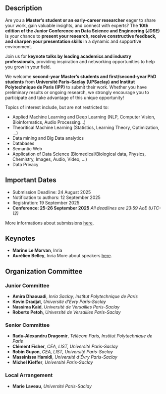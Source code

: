 ## Description
Are you a **Master’s student or an early-career researcher** eager to share your work, gain valuable insights, and connect with experts? The **10th edition of the Junior Conference on Data Science and Engineering (JDSE)** is your chance to **present your research, receive constructive feedback, and sharpen your presentation skills** in a dynamic and supportive environment. 

Join us for **keynote talks by leading academics and industry professionals**, providing inspiration and networking opportunities to help you grow in your field. 

We welcome **second-year Master’s students and first/second-year PhD students** from **Université Paris-Saclay (UPSaclay) and Institut Polytechnique de Paris (IPP)** to submit their work. Whether you have preliminary results or ongoing research, we strongly encourage you to participate and take advantage of this unique opportunity! 

Topics of interest include, but are not restricted to:
* Applied Machine Learning and Deep Learning (NLP, Computer Vision, Bioinformatics, Audio Processing...)
* Theoritical Machine Learning (Statistics, Learning Theory, Optimization, ...)
* Data mining and Big Data analytics
* Databases
* Semantic Web
* Application of Data Science (Biomedical/Biological data, Physics, Chemistry, Images, Audio, Video, ...)
* Data Privacy

## Important Dates
* Submission Deadline: 24 August 2025
* Notification to authors: 12 September 2025
* Registration: 19 September 2025
* **Conference: 25-26 September 2025**
*All deadlines are 23:59 AoE (UTC-12)*

More informations about submissions [here](https://kdradjat.github.io/jdse-2025/callPapers).

## Keynotes
* **Marine Le Morvan**, Inria
* **Aurélien Belley**, Inria 
More about speakers [here](https://kdradjat.github.io/jdse-2025/speakers).

## Organization Committee
### Junior Committee
* **Amira Dhaouadi**, *Inria Saclay, Institut Polytechnique de Paris* 
* **Kevin Dradjat**, *Université d'Evry Paris-Saclay*
* **Nassima Kaid**, *Université de Versailles Paris-Saclay*  
* **Roberto Petoh**, *Université de Versailles Paris-Saclay* 

### Senior Committee
* **Radu-Alexandru Dragomir**, *Télécom Paris, Institut Polytechnique de Paris*
* **Clément Fisher**, *CEA, LIST, Université Paris-Saclay*
* **Robin Guyon**, *CEA, LIST, Université Paris-Saclay*
* **Massinissa Hamidi**, *Université d’Évry Paris-Saclay*  
* **Michel Kieffer**, *Université Paris-Saclay* 

### Local Arrangement
* **Marie Laveau**, *Université Paris-Saclay*
